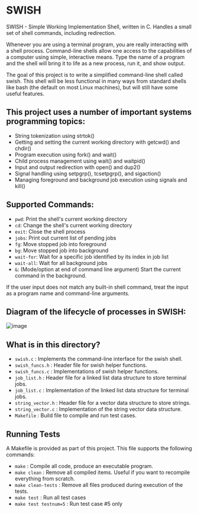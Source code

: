 # SWISH
SWISH - Simple Working Implementation Shell, written in C. Handles a small set of shell commands, including redirection.

Whenever you are using a terminal program, you are really interacting with a shell process. Command-line shells allow one access to the capabilities of a computer using simple, interactive means. Type the name of a program and the shell will bring it to life as a new process, run it, and show output.

The goal of this project is to write a simplified command-line shell called swish. This shell will be less functional in many ways from standard shells like bash (the default on most Linux machines), but will still have some useful features.

## This project uses a number of important systems programming topics:

- String tokenization using strtok()
- Getting and setting the current working directory with getcwd() and chdir()
- Program execution using fork() and wait()
- Child process management using wait() and waitpid()
- Input and output redirection with open() and dup2()
- Signal handling using setpgrp(), tcsetpgrp(), and sigaction()
- Managing foreground and background job execution using signals and kill()

## Supported Commands:

- <code>pwd</code>: Print the shell's current working directory
- <code>cd</code>: Change the shell's current working directory
- <code>exit</code>: Close the shell process
- <code>jobs</code>: Print out current list of pending jobs
- <code>fg</code>: Move stopped job into foreground
- <code>bg</code>: Move stopped job into background
- <code>wait-for</code>: Wait for a specific job identified by its index in job list
- <code>wait-all</code>: Wait for all background jobs
- <code>&</code>: (Mode/option at end of command line argument) Start the current command in the background.

If the user input does not match any built-in shell command, treat the input as a program name and command-line arguments.

## Diagram of the lifecycle of processes in SWISH:
![image](https://github.com/JacksonKary/SWISH/assets/117691954/5ce06de0-b111-4c8f-89ee-2625038ab099)


## What is in this directory?
<ul>
  <li>  <code>swish.c</code> : Implements the command-line interface for the swish shell.
  <li>  <code>swish_funcs.h</code> : Header file for swish helper functions.
  <li>  <code>swish_funcs.c</code> : Implementations of swish helper functions.
  <li>  <code>job_list.h</code> : Header file for a linked list data structure to store terminal jobs.
  <li>  <code>job_list.c</code> : Implementation of the linked list data structure for terminal jobs.
  <li>  <code>string_vector.h</code> : Header file for a vector data structure to store strings.
  <li>  <code>string_vector.c</code> : Implementation of the string vector data structure.
  <li>  <code>Makefile</code> : Build file to compile and run test cases.
</ul>

## Running Tests

A Makefile is provided as part of this project. This file supports the following commands:

<ul>
  <li>  <code>make</code> : Compile all code, produce an executable program.
  <li>  <code>make clean</code> : Remove all compiled items. Useful if you want to recompile everything from scratch.
  <li>  <code>make clean-tests</code> : Remove all files produced during execution of the tests.
  <li>  <code>make test</code> : Run all test cases
  <li>  <code>make test testnum=5</code> : Run test case #5 only
</ul>
